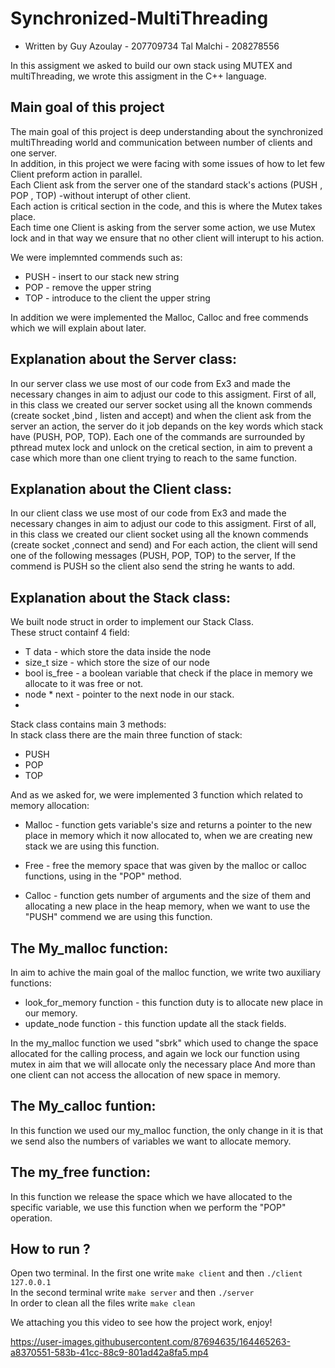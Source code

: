 # Synchronized-MultiThreading

* Written by Guy Azoulay - 207709734 
             Tal Malchi -  208278556
             
             
In this assigment we asked to build our own stack using MUTEX and multiThreading, we wrote this assigment in the C++ language.

## Main goal of this project
The main goal of this project is deep understanding about the synchronized multiThreading world and communication
between number of clients and one server.  
In addition, in this project we were facing with some issues of how to let few Client preform action in parallel.  
 Each Client ask from the server one of the standard stack's actions (PUSH , POP , TOP) -without interupt of other client.    
Each action is critical section in the code, and this is where the Mutex takes place.  
Each time one Client is asking from the server some action, we use Mutex lock and in that way we ensure that no other client will interupt to his action.

We were implemnted commends such as:
* PUSH - insert to our stack new string
* POP - remove the upper string 
* TOP - introduce to the client the upper string

In addition we were implemented the Malloc, Calloc and free commends which we will explain about later.

## Explanation about the Server class:

In our server class we use most of our code from Ex3 and made the necessary changes in aim to 
adjust our code to this assigment.
First of all, in this class we created our server socket using all the known commends (create socket ,bind , listen and accept)
and when the client ask from the server an action, the server do it job depands on the key words which stack have (PUSH, POP, TOP).
Each one of the commands are surrounded by pthread mutex lock and unlock on the cretical section, in aim to prevent a
case which more than one client trying to reach to the same function.

## Explanation about the Client class:

In our client class we use most of our code from Ex3 and made the necessary changes in aim to 
adjust our code to this assigment.
First of all, in this class we created our client socket using all the known commends (create socket ,connect and send)
and For each action, the client will send one of the following messages (PUSH, POP, TOP) to the server, 
If the commend is PUSH so the client also send the string he wants to add.


## Explanation about the Stack class:

We built node struct in order to implement our Stack Class.  
These struct containf 4 field: 
     
    
* T data - which store the data inside the node
* size_t size - which store the size of our node
* bool is_free - a boolean variable that check if the place in memory we allocate to it was free or not.
* node * next - pointer to the next node in our stack.
* 

Stack class contains main 3 methods:    
In stack class there are the main three function of stack:
* PUSH
* POP
* TOP

And as we asked for, we were implemented 3 function which related to memory allocation:
* Malloc - function gets variable's size and returns a pointer to the new place in memory which 
           it now allocated to, when we are creating new stack we are using this function.
           
* Free - free the memory space that was given by the malloc or calloc functions, using in the "POP" method.

* Calloc - function gets number of arguments and the size of them and allocating a new place in the heap memory,
           when we want to use the "PUSH" commend we are using this function.
           
           
           
           
## The My_malloc function:

In aim to achive the main goal of the malloc function, we write two auxiliary functions:

* look_for_memory function - this function duty is to allocate new place in our memory.
* update_node function - this function update all the stack fields.

In the my_malloc function we used "sbrk" which used to change the space allocated for the calling process,
and again we lock our function using mutex in aim that we will allocate only the necessary place And more than one client can not 
access the allocation of new space in memory. 


## The My_calloc funtion:

In this function we used our my_malloc function, the only change in it is that we send also the numbers
of variables we want to allocate memory.

## The my_free function:

In this function we release the space which we have allocated to the specific variable, 
we use this function when we perform the "POP" operation.


## How to run ?  
Open two terminal. In the first one write `make client`  and then `./client 127.0.0.1`  
In the second terminal write `make server` and then `./server`  
In order to clean all the files write `make clean`

We attaching you this video to see how the project work, enjoy!



https://user-images.githubusercontent.com/87694635/164465263-a8370551-583b-41cc-88c9-801ad42a8fa5.mp4









             
